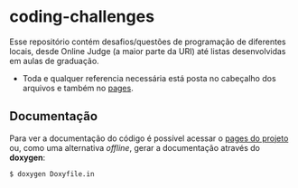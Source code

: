 # coding-challenges

Esse repositório contém desafios/questões de programação de diferentes
locais, desde Online Judge (a maior parte da URI) até listas
desenvolvidas em aulas de graduação.

- Toda e qualquer referencia necessária está posta no cabeçalho dos
  arquivos e também no
  [pages](https://lzunho-afk.github.io/coding-challenges).

## Documentação

Para ver a documentação do código é possível acessar o [pages do
projeto](https://lzunho-afk.github.io/coding-challenges) ou, como uma
alternativa *offline*, gerar a documentação através do **doxygen**:

```bash
$ doxygen Doxyfile.in
```

